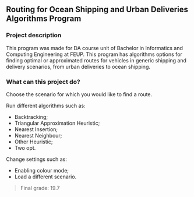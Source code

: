 ## Routing for Ocean Shipping and Urban Deliveries Algorithms Program

### Project description
This program was made for DA course unit of Bachelor in Informatics and Computing Engineering at FEUP. This program has algorithms options for finding optimal or approximated routes for vehicles in generic shipping and delivery scenarios, from urban deliveries to ocean shipping.
 
### What can this project do?
Choose the scenario for which you would like to find a route.

Run different algorithms such as:
- Backtracking;
- Triangular Approximation Heuristic;
- Nearest Insertion;
- Nearest Neighbour;
- Other Heuristic;
- Two opt.

Change settings such as:
- Enabling colour mode;
- Load a different scenario.

> Final grade: 19.7
